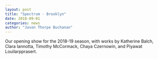 ```yaml
---
layout: post
title: "Spectrum - Brooklyn"
date: 2018-09-01
categories: news
author: "Jason Thorpe Buchanan"
---
```


Our opening show for the 2018-19 season, with works by Katherine Balch, Clara Iannotta, Timothy McCormack, Chaya Czernowin, and Piyawat Louilarpprasert.
